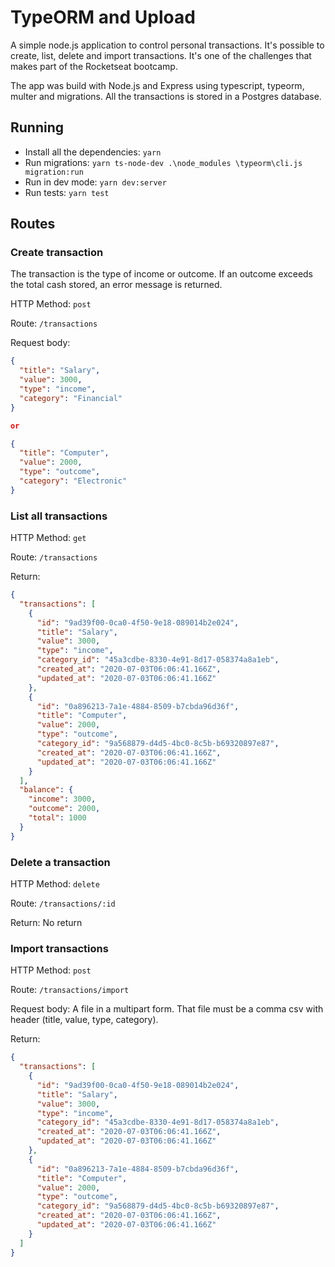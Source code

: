 # TypeORM and Upload
A simple node.js application to control personal transactions. It's possible to create, list, delete and import transactions. It's one of the challenges that makes part of the Rocketseat bootcamp.

The app was build with Node.js and Express using typescript, typeorm, multer and migrations.
All the transactions is stored in a Postgres database.

## Running
- Install all the dependencies: `yarn`
- Run migrations: `yarn ts-node-dev .\node_modules \typeorm\cli.js migration:run`
- Run in dev mode: `yarn dev:server`
- Run tests: `yarn test`

## Routes

### Create transaction
The transaction is the type of income or outcome. If an outcome exceeds the total cash stored, an error message is returned.

HTTP Method: `post`

Route: `/transactions`

Request body:
```json
{
  "title": "Salary",
  "value": 3000,
  "type": "income",
  "category": "Financial"
}

or

{
  "title": "Computer",
  "value": 2000,
  "type": "outcome",
  "category": "Electronic"
}
```


### List all transactions
HTTP Method: `get`

Route: `/transactions`

Return:
```json
{
  "transactions": [
    {
      "id": "9ad39f00-0ca0-4f50-9e18-089014b2e024",
      "title": "Salary",
      "value": 3000,
      "type": "income",
      "category_id": "45a3cdbe-8330-4e91-8d17-058374a8a1eb",
      "created_at": "2020-07-03T06:06:41.166Z",
      "updated_at": "2020-07-03T06:06:41.166Z"
    },
    {
      "id": "0a896213-7a1e-4884-8509-b7cbda96d36f",
      "title": "Computer",
      "value": 2000,
      "type": "outcome",
      "category_id": "9a568879-d4d5-4bc0-8c5b-b69320897e87",
      "created_at": "2020-07-03T06:06:41.166Z",
      "updated_at": "2020-07-03T06:06:41.166Z"
    }
  ],
  "balance": {
    "income": 3000,
    "outcome": 2000,
    "total": 1000
  }
}
```

### Delete a transaction
HTTP Method: `delete`

Route: `/transactions/:id`

Return: No return

### Import transactions
HTTP Method: `post`

Route: `/transactions/import`

Request body: A file in a multipart form. That file must be a comma csv with header (title, value, type, category).

Return:
```json
{
  "transactions": [
    {
      "id": "9ad39f00-0ca0-4f50-9e18-089014b2e024",
      "title": "Salary",
      "value": 3000,
      "type": "income",
      "category_id": "45a3cdbe-8330-4e91-8d17-058374a8a1eb",
      "created_at": "2020-07-03T06:06:41.166Z",
      "updated_at": "2020-07-03T06:06:41.166Z"
    },
    {
      "id": "0a896213-7a1e-4884-8509-b7cbda96d36f",
      "title": "Computer",
      "value": 2000,
      "type": "outcome",
      "category_id": "9a568879-d4d5-4bc0-8c5b-b69320897e87",
      "created_at": "2020-07-03T06:06:41.166Z",
      "updated_at": "2020-07-03T06:06:41.166Z"
    }
  ]
}
```
